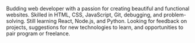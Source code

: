 Budding web developer with a passion for creating beautiful and functional websites. Skilled in HTML, CSS, JavaScript, Git, debugging, and problem-solving. Still learning React, Node.js, and Python. Looking for feedback on projects, suggestions for new technologies to learn, and opportunities to pair program or freelance.
